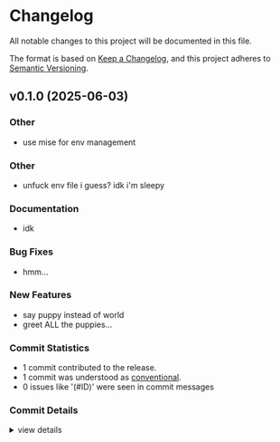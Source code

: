 # Changelog

All notable changes to this project will be documented in this file.

The format is based on [Keep a Changelog](https://keepachangelog.com/en/1.0.0/),
and this project adheres to [Semantic Versioning](https://semver.org/spec/v2.0.0.html).

## v0.1.0 (2025-06-03)

<csr-id-5c73d181fd06673f316fb8f6f5707fa9099b1643/>

### Other

 - <csr-id-5c73d181fd06673f316fb8f6f5707fa9099b1643/> use mise for env management

### Other

 - <csr-id-7c8c09f2aa9202352a77c55104ba32b0f73c15ad/> unfuck env file i guess? idk i'm sleepy

### Documentation

 - <csr-id-748bafdc7b8e1256a8febe1ca99bfefb653b83ce/> idk

### Bug Fixes

 - <csr-id-25d55fd00e4171bdfbd00c2a1f120874127fd8c8/> hmm...

### New Features

 - <csr-id-926a02f5efbe8e29fd39e85abf2254d3570edab5/> say puppy instead of world
 - <csr-id-586f292725305ff958c45efceef4d4624dcc7132/> greet ALL the puppies...

### Commit Statistics

<csr-read-only-do-not-edit/>

 - 1 commit contributed to the release.
 - 1 commit was understood as [conventional](https://www.conventionalcommits.org).
 - 0 issues like '(#ID)' were seen in commit messages

### Commit Details

<csr-read-only-do-not-edit/>

<details><summary>view details</summary>

 * **Uncategorized**
    - Unfuck env file i guess? idk i'm sleepy (7c8c09f)
</details>

